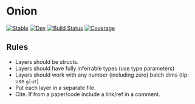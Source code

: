# Onion

[![Stable](https://img.shields.io/badge/docs-stable-blue.svg)](https://MurrellGroup.github.io/Onion.jl/stable/)
[![Dev](https://img.shields.io/badge/docs-dev-blue.svg)](https://MurrellGroup.github.io/Onion.jl/dev/)
[![Build Status](https://github.com/MurrellGroup/Onion.jl/actions/workflows/CI.yml/badge.svg?branch=main)](https://github.com/MurrellGroup/Onion.jl/actions/workflows/CI.yml?query=branch%3Amain)
[![Coverage](https://codecov.io/gh/MurrellGroup/Onion.jl/branch/main/graph/badge.svg)](https://codecov.io/gh/MurrellGroup/Onion.jl)

## Rules

- Layers should be structs.
- Layers should have fully inferrable types (use type parameters)
- Layers should work with any number (including zero) batch dims (tip: use `glut`)
- Put each layer in a separate file.
- Cite. If from a paper/code include a link/ref in a comment.